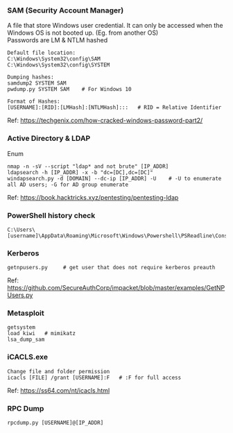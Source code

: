 ### SAM (Security Account Manager)
A file that store Windows user credential. It can only be accessed when the Windows OS is not booted up. (Eg. from another OS) <br />
Passwords are LM & NTLM hashed <br />
```
Default file location: 
C:\Windows\System32\config\SAM
C:\Windows\System32\config\SYSTEM

Dumping hashes:
samdump2 SYSTEM SAM
pwdump.py SYSTEM SAM    # For Windows 10

Format of Hashes:
[USERNAME]:[RID]:[LMHash]:[NTLMHash]:::   # RID = Relative Identifier
```

Ref: https://techgenix.com/how-cracked-windows-password-part2/

### Active Directory & LDAP
Enum
```
nmap -n -sV --script "ldap* and not brute" [IP_ADDR]
ldapsearch -h [IP_ADDR] -x -b "dc=[DC],dc=[DC]"
windapsearch.py -d [DOMAIN] --dc-ip [IP_ADDR] -U    # -U to enumerate all AD users; -G for AD group enumerate
```
Ref: https://book.hacktricks.xyz/pentesting/pentesting-ldap

### PowerShell history check
```
C:\Users\[username]\AppData\Roaming\Microsoft\Windows\Powershell\PSReadline\ConsoleHost_history.txt
```

### Kerberos
```
getnpusers.py     # get user that does not require kerberos preauth
```
Ref: https://github.com/SecureAuthCorp/impacket/blob/master/examples/GetNPUsers.py

### Metasploit
```
getsystem
load kiwi   # mimikatz
lsa_dump_sam
```

### iCACLS.exe
```
Change file and folder permission 
icacls [FILE] /grant [USERNAME]:F   # :F for full access
```
Ref: https://ss64.com/nt/icacls.html

### RPC Dump
```
rpcdump.py [USERNAME]@[IP_ADDR]
```
